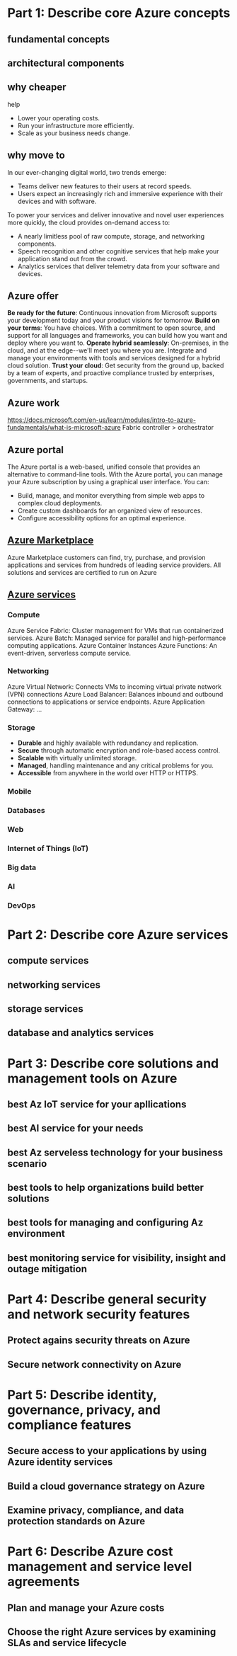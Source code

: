 # Part 1: Describe core Azure concepts
## fundamental concepts
## architectural components


## why cheaper
help
- Lower your operating costs.
- Run your infrastructure more efficiently.
- Scale as your business needs change.

## why move to
In our ever-changing digital world, two trends emerge:
- Teams deliver new features to their users at record speeds.
- Users expect an increasingly rich and immersive experience with their devices and with software.

To power your services and deliver innovative and novel user experiences more quickly, the cloud provides on-demand access to:
- A nearly limitless pool of raw compute, storage, and networking components.
- Speech recognition and other cognitive services that help make your application stand out from the crowd.
- Analytics services that deliver telemetry data from your software and devices.

## Azure offer
**Be ready for the future**: Continuous innovation from Microsoft supports your development today and your product visions for tomorrow.
**Build on your terms**: You have choices. With a commitment to open source, and support for all languages and frameworks, you can build how you want and deploy where you want to.
**Operate hybrid seamlessly**: On-premises, in the cloud, and at the edge--we'll meet you where you are. Integrate and manage your environments with tools and services designed for a hybrid cloud solution.
**Trust your cloud**: Get security from the ground up, backed by a team of experts, and proactive compliance trusted by enterprises, governments, and startups.

## Azure work
https://docs.microsoft.com/en-us/learn/modules/intro-to-azure-fundamentals/what-is-microsoft-azure
Fabric controller > orchestrator

## Azure portal
The Azure portal is a web-based, unified console that provides an alternative to command-line tools. With the Azure portal, you can manage your Azure subscription by using a graphical user interface. You can:
- Build, manage, and monitor everything from simple web apps to complex cloud deployments.
- Create custom dashboards for an organized view of resources.
- Configure accessibility options for an optimal experience.

## [Azure Marketplace](https://azuremarketplace.microsoft.com/en-US/)
Azure Marketplace customers can find, try, purchase, and provision applications and services from hundreds of leading service providers. All solutions and services are certified to run on Azure

## [Azure services](https://docs.microsoft.com/en-us/learn/modules/intro-to-azure-fundamentals/tour-of-azure-services)
### Compute
Azure Service Fabric: Cluster management for VMs that run containerized services.
Azure Batch: Managed service for parallel and high-performance computing applications.
Azure Container Instances
Azure Functions: An event-driven, serverless compute service.

### Networking
Azure Virtual Network: Connects VMs to incoming virtual private network (VPN) connections
Azure Load Balancer: Balances inbound and outbound connections to applications or service endpoints.
Azure Application Gateway: 
...

### Storage
- **Durable** and highly available with redundancy and replication.
- **Secure** through automatic encryption and role-based access control.
- **Scalable** with virtually unlimited storage.
- **Managed**, handling maintenance and any critical problems for you.
- **Accessible** from anywhere in the world over HTTP or HTTPS.

### Mobile
### Databases
### Web
### Internet of Things (IoT)
### Big data
### AI
### DevOps







# Part 2: Describe core Azure services
## compute services
## networking services
## storage services
## database and analytics services

# Part 3: Describe core solutions and management tools on Azure
## best Az IoT service for your apllications
## best AI service for your needs
## best Az serveless technology for your business scenario
## best tools to help organizations build better solutions
## best tools for managing and configuring Az environment
## best monitoring service for visibility, insight and outage mitigation

# Part 4: Describe general security and network security features
## Protect agains security threats on Azure
## Secure network connectivity on Azure

# Part 5: Describe identity, governance, privacy, and compliance features
## Secure access to your applications by using Azure identity services
## Build a cloud governance strategy on Azure
## Examine privacy, compliance, and data protection standards on Azure

# Part 6: Describe Azure cost management and service level agreements
## Plan and manage your Azure costs
## Choose the right Azure services by examining SLAs and service lifecycle














